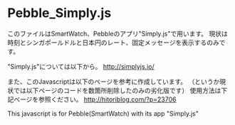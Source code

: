 ﻿Pebble_Simply.js
================

このファイルはSmartWatch、Pebbleのアプリ"Simply.js"で用います。
現状は時刻とシンガポールドルと日本円のレート、固定メッセージを表示するのみです。

"Simply.js"については以下から。
http://simplyjs.io/

また、このJavascriptは以下のページを参考に作成しています。
（というか現状では以下ページのコードを数箇所削除したのみの劣化版です）
使用方法は下記ページを参照ください。
http://hitoriblog.com/?p=23706

This javascript is for Pebble(SmartWatch) with its app "Simply.js"